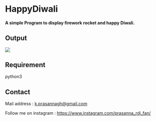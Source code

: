 # HappyDiwali

#### A simple Program to display firework rocket and happy Diwali.

## Output

<img src="https://github.com/prasanna892/HappyDiwali/blob/main/gif.gif" />

## Requirement

python3

## Contact 

Mail address : k.prasannagh@gmail.com

Follow me on instagram : https://www.instagram.com/prasanna_rdj_fan/
